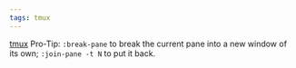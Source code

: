 ```yaml
---
tags: tmux
---
```


[tmux](/wiki/tmux) Pro-Tip: `:break-pane` to break the current pane into a new window of its own; `:join-pane -t N` to put it back.
